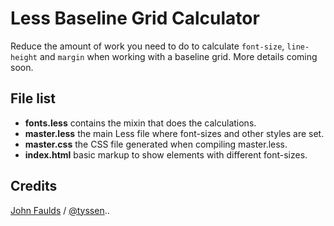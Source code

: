 # Less Baseline Grid Calculator

Reduce the amount of work you need to do to calculate <code>font-size</code>, <code>line-height</code> and <code>margin</code> when working with a baseline grid. More details coming soon.

## File list

- **fonts.less** contains the mixin that does the calculations.
- **master.less** the main Less file where font-sizes and other styles are set.
- **master.css** the CSS file generated when compiling master.less.
- **index.html** basic markup to show elements with different font-sizes.

## Credits

[John Faulds](http://www.tyssendesign.com.au/) / [@tyssen](http://twitter.com/tyssen/)..